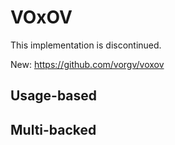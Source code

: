# VOxOV

This implementation is discontinued.

New: https://github.com/vorgv/voxov

## Usage-based

## Multi-backed
